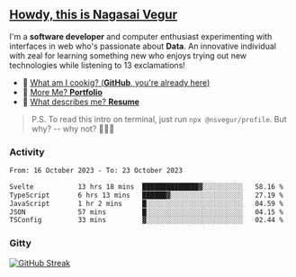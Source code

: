 
## [Howdy, this is Nagasai Vegur](https://nsvegur.me/)

I'm a **software developer** and computer enthusiast experimenting with interfaces in web who's passionate about **Data**. An innovative individual with zeal for learning something new who enjoys trying out new technologies while listening to 13 exclamations!

- 🍔 [What am I cookig? (**GitHub**, you're already here)](https://github.com/NSVEGUR)
- 👻 [More Me? **Portfolio**](https://nsvegur.me/)
- 🔭 [What describes me? **Resume**](https://nsvegur.me/resume)

> P.S. To read this intro on terminal, just run `npx @nsvegur/profile`. But why? -- why not? 🤷🏻‍♂️

### Activity

<!--START_SECTION:waka-->

```txt
From: 16 October 2023 - To: 23 October 2023

Svelte           13 hrs 18 mins  ██████████████▓░░░░░░░░░░   58.16 %
TypeScript       6 hrs 13 mins   ██████▓░░░░░░░░░░░░░░░░░░   27.19 %
JavaScript       1 hr 2 mins     █░░░░░░░░░░░░░░░░░░░░░░░░   04.59 %
JSON             57 mins         █░░░░░░░░░░░░░░░░░░░░░░░░   04.15 %
TSConfig         33 mins         ▓░░░░░░░░░░░░░░░░░░░░░░░░   02.44 %
```

<!--END_SECTION:waka-->

### Gitty

[![GitHub Streak](http://github-profile-summary-cards.vercel.app/api/cards/profile-details?username=NSVEGUR&theme=github_dark)]('https://github.com/NSVEGUR')

